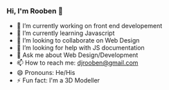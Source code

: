 ### Hi, I'm Rooben 👋

- 🔭 I’m currently working on front end developement
- 🌱 I’m currently learning Javascript
- 👯 I’m looking to collaborate on Web Design
- 🤔 I’m looking for help with JS documentation
- 💬 Ask me about Web Design/Development
- 📫 How to reach me: djrooben@gmail.com
- 😄 Pronouns: He/His
- ⚡ Fun fact: I'm a 3D Modeller
